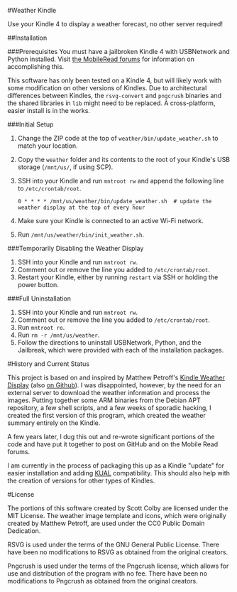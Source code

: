 #Weather Kindle

Use your Kindle 4 to display a weather forecast, no other server required!

##Installation

###Prerequisites
You must have a jailbroken Kindle 4 with USBNetwork and Python installed.
Visit [the MobileRead forums](http://www.mobileread.com/forums/showthread.php?t=88004) for information on accomplishing this.

This software has only been tested on a Kindle 4, but will likely work with some modification on other versions of Kindles. Due to architectural differences between Kindles, the `rsvg-convert` and `pngcrush` binaries and the shared libraries in `lib` might need to be replaced. A cross-platform, easier install is in the works.

###Initial Setup

1. Change the ZIP code at the top of `weather/bin/update_weather.sh` to match your location.
2. Copy the `weather` folder and its contents to the root of your Kindle's USB storage (`/mnt/us/`, if using SCP).
3. SSH into your Kindle and run `mntroot rw` and append the following line to `/etc/crontab/root`.

    ```
    0 * * * * /mnt/us/weather/bin/update_weather.sh  # update the weather display at the top of every hour
    ```
4. Make sure your Kindle is connected to an active Wi-Fi network.
5. Run `/mnt/us/weather/bin/init_weather.sh`.

###Temporarily Disabling the Weather Display

1. SSH into your Kindle and run `mntroot rw`.
2. Comment out or remove the line you added to `/etc/crontab/root`.
3. Restart your Kindle, either by running `restart` via SSH or holding the power button.


###Full Uninstallation

1. SSH into your Kindle and run `mntroot rw`.
2. Comment out or remove the line you added to `/etc/crontab/root`.
3. Run `mntroot ro`.
4. Run `rm -r /mnt/us/weather`.
5. Follow the directions to uninstall USBNetwork, Python, and the Jailbreak, which were provided with each of the installation packages.

#History and Current Status

This project is based on and inspired by Matthew Petroff's [Kindle Weather Display](https://mpetroff.net/2012/09/kindle-weather-display/) (also [on Github](https://github.com/mpetroff/kindle-weather-display)).
I was disappointed, however, by the need for an external server to download the weather information and process the images.
Putting together some ARM binaries from the Debian APT repository, a few shell scripts, and a few weeks of sporadic hacking, I created the first version of this program, which created the weather summary entirely on the Kindle.

A few years later, I dug this out and re-wrote significant portions of the code and have put it together to post on GitHub and on the Mobile Read forums.

I am currently in the process of packaging this up as a Kindle "update" for easier installation and adding [KUAL](http://www.mobileread.com/forums/showthread.php?t=203326) compatibility. This should also help with the creation of versions for other types of Kindles.

#License

The portions of this software created by Scott Colby are licensed under the MIT License. The weather image template and icons, which were originally created by Matthew Petroff, are used under the CC0 Public Domain Dedication.

RSVG is used under the terms of the GNU General Public License. There have been no modifications to RSVG as obtained from the original creators.

Pngcrush is used under the terms of the Pngcrush license, which allows for use and distribution of the program with no fee. There have been no modifications to Pngcrush as obtained from the original creators.
